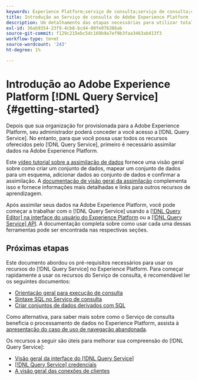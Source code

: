 ```yaml
---
keywords: Experience Platform;serviço de consulta;serviço de consulta;consulta;;query service;Query service;query
title: Introdução ao Serviço de consulta do Adobe Experience Platform
description: Um detalhamento das etapas necessárias para utilizar totalmente o Serviço de consulta do Adobe Experience Platform
exl-id: 36ab9354-23f9-4cb8-bcd4-00fe076386ab
source-git-commit: f129c215ebc5dc169b9a7ef9b3faa3463ab413f3
workflow-type: tm+mt
source-wordcount: '243'
ht-degree: 1%

---
```


# Introdução ao Adobe Experience Platform [!DNL Query Service] {#getting-started}

Depois que sua organização for provisionada para a Adobe Experience Platform, seu administrador poderá conceder a você acesso a [!DNL Query Service]. No entanto, para que você possa usar todos os recursos oferecidos pelo [!DNL Query Service], primeiro é necessário assimilar dados na Adobe Experience Platform.

Este [vídeo tutorial sobre a assimilação de dados](https://experienceleague.adobe.com/docs/platform-learn/tutorials/data-ingestion/create-datasets-and-ingest-data.html?lang=pt-BR) fornece uma visão geral sobre como criar um conjunto de dados, mapear um conjunto de dados para um esquema, adicionar dados ao conjunto de dados e confirmar a assimilação. A [documentação de visão geral da assimilação](../../ingestion/home.md) complementa isso e fornece informações mais detalhadas e links para outros recursos de aprendizagem.

Após assimilar seus dados na Adobe Experience Platform, você pode começar a trabalhar com o [!DNL Query Service] usando a [[!DNL Query Editor] na interface do usuário do Experience Platform](../ui/user-guide.md) ou a [[!DNL Query Service] API](../api/getting-started.md). A documentação completa sobre como usar cada uma dessas ferramentas pode ser encontrada nas respectivas seções.

## Próximas etapas

Este documento abordou os pré-requisitos necessários para usar os recursos do [!DNL Query Service] no Experience Platform. Para começar rapidamente a usar os recursos do Serviço de consulta, é recomendável ler os seguintes documentos:

- [Orientação geral para execução de consulta](../best-practices/writing-queries.md)
- [Sintaxe SQL no Serviço de consulta](../sql/syntax.md)
- [Criar conjuntos de dados derivados com SQL](../data-distiller/derived-datasets/create-derived-datasets-with-sql.md)

Como alternativa, para saber mais sobre como o Serviço de consulta beneficia o processamento de dados no Experience Platform, assista à [apresentação do caso de uso de navegação abandonada](../use-cases/abandoned-browse.md#video-example).

Os recursos a seguir são úteis para melhorar sua compreensão do [!DNL Query Service]:

- [Visão geral da interface do [!DNL Query Service]](../ui/overview.md)
- [[!DNL Query Service] credenciais](../ui/credentials.md)
- [A visão geral das conexões de clientes](../clients/overview.md)
